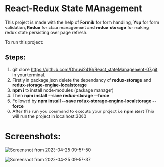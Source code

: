 # React-Redux State MAnagement

This project is made with the help of **Formik** for form handling, **Yup** for form validation, **Redux** for state management and **redux-storage** for making redux state persisting over page refresh.

To run this project:
## Steps:
1. git clone https://github.com/Dhruvi2416/React_stateManagement-07.git in your terminal.
2. Firstly in package.json delete the dependancy of **redux-storage** and **redux-storage-engine-localstorage**
3. **npm i** to install node-modules (package manager)
4. Then **npm install --save redux-storage --force**
5. Followed by **npm install --save redux-storage-engine-localstorage --force**
6. After this run you command to execute your project i.e **npm start**
This will run the project in localhost:3000

# Screenshots:


![Screenshot from 2023-04-25 09-57-50](https://user-images.githubusercontent.com/122339608/234186022-3b665783-652c-47cf-8b00-18db21e43721.png)


![Screenshot from 2023-04-25 09-57-37](https://user-images.githubusercontent.com/122339608/234186032-462e6491-3cfc-4435-834b-478677e33289.png)
